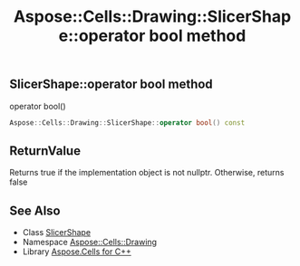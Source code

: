 ﻿---
title: Aspose::Cells::Drawing::SlicerShape::operator bool method
linktitle: operator bool
second_title: Aspose.Cells for C++ API Reference
description: 'Aspose::Cells::Drawing::SlicerShape::operator bool method. operator bool() in C++.'
type: docs
weight: 400
url: /cpp/aspose.cells.drawing/slicershape/operator_bool/
---
## SlicerShape::operator bool method


operator bool()

```cpp
Aspose::Cells::Drawing::SlicerShape::operator bool() const
```


## ReturnValue

Returns true if the implementation object is not nullptr. Otherwise, returns false

## See Also

* Class [SlicerShape](../)
* Namespace [Aspose::Cells::Drawing](../../)
* Library [Aspose.Cells for C++](../../../)
